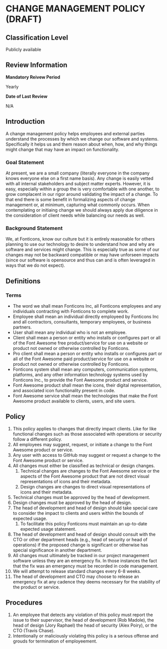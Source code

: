 # CHANGE MANAGEMENT POLICY (DRAFT)

## Classification Level
Publicly available

## Review Information

__Mandatory Reivew Period__

Yearly

__Date of Last Review__

N/A

## Introduction

A change management policy helps employees and external parties understand the processes by which we change our software and 
systems. Specifically it helps us and them reason about when, how, and why things might change that may have an impact on 
functionality.

### Goal Statement

At present, we are a small company (literally everyone in the company knows everyone else on a first name basis). Any change 
is easily vetted with all internal stakeholders and subject matter experts. However, it is easy, especially within a group 
the is very comfortable with one another, to grow complacent in our rigor around validating the impact of a change. To that 
end there is some benefit in formalizing aspects of change management or, at minimum, capturing what commonly occurs. When 
contemplating or initiaing change we should always apply due diligence in the consideration of client needs while balancing
our needs as well.

### Background Statement 

We, at Fonticons, know our culture but it is entirely reasonable for others planning to use our technology to desire to 
understand how and why are software and services might change. This is especially true as some of our changes may not be 
backward compatible or may have unforseen impacts (since our software is opensource and thus can and is often leveraged in 
ways that we do not expect).

## Definitions 

### Terms

* The word we shall mean Fonticons Inc, all Fonticons employees and any individuals contracting with Fonticons to complete work.
* Employee shall mean an individual directly employeed by Fonticons Inc and all contractors, consultants, temporary employees, or business partners.
* User shall mean any individual who is not an employee.
* Client shall mean a person or entity who installs or configures part or all of the Font Awesome free product/service for use on a website or product not owned or otherwise controlled by Fonticons.
* Pro client shall mean a person or entity who installs or configures part or all of the Font Awesome paid product/service for use on a website or product not owned or otherwise controlled by Fonticons.
* Fonticons system shall mean any computers, communication systems, platforms, and any other information technology systems used by Fonticons Inc., to provide the Font Awesome product and service.
* Font Awesome product shall mean the icons, their digital representation, and associated icon functionality present in code.
* Font Awesome service shall mean the technologies that make the Font Awesome product available to clients, users, and site users.

## Policy 

1. This policy applies to changes that directly impact clients. Like for like functional changes such as those associated with operations or security follow a different policy. 
1. All employees may suggest, request, or initiate a change to the Font Awesome product or service.
1. Any user with access to GitHub may suggest or request a change to the Font Awesome product or service.
1. All changes must either be classified as technical or design changes.
   1. Technical changes are changes to the Font Awesome service or the aspects of the Font Awesome product that are not direct visual representations of icons and their metadata.
   1. Design changes are changes to direct visual representations of icons and their metadata.
1. Technical changes must be approved by the head of development.
1. Design changes must be approved by the head of design.
1. The head of development and head of design should take special care to consider the impact to clients and users within the bounds of expected usage.
   1. To facilitate this policy Fonticons must maintain an up-to-date expected usage statement.
1. The head of development and head of design should consult with the CTO or other department heads (e.g., head of security or head of operations) if the proposed change is significant or otherwise has special significance in another department.
1. All changes must ultimately be tracked in our project management software unless they are an emergency fix. In those instances the fact that the fix was an emergency must be recorded in code management.
1. We will attempt to release standard changes every 6-8 weeks.
1. The head of development and CTO may choose to release an emergency fix at any cadence they deems necessary for the stability of the product or service.

## Procedures

1. An employee that detects any violation of this policy must report the issue to their supervisor, the head of development (Rob Madole), the head of design (Jory Raphael) the head of security (Alex Poiry), or the CTO (Travis Chase).
1. Intentionally or maliciously violating this policy is a serious offense and grouds for termination of employeement.